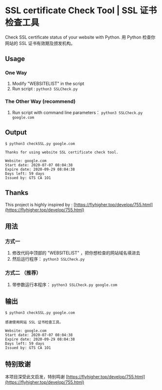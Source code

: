 # SSL certificate Check Tool | SSL 证书检查工具

Check SSL certificate status of your website with Python. 
用 Python 检查你网站的 SSL 证书有效期及颁发机构。


## Usage

### One Way
1. Modify "WEBSITELIST" in the script
2. Run script : ` python3 SSLCheck.py `

### The Other Way (recommend)
1. Run script with command line parameters： `python3 SSLCheck.py google.com`


## Output 

```
$ python3 checkSSL.py google.com

Thanks for using website SSL certificate check tool.

Website: google.com
Start date: 2020-07-07 08:04:38
Expire date: 2020-09-29 08:04:38
Days left: 59 days
Issued by: GTS CA 1O1
```


## Thanks
This project is highly inspired by : [https://flyhigher.top/develop/755.html](https://flyhigher.top/develop/755.html)


## 用法


### 方式一
1. 修改代码中顶部的 "WEBSITELIST" ，把你想检查的网站域名填进去
2. 然后运行程序： ` python3 SSLCheck.py `



### 方式二 （推荐）
1. 带参数运行本程序： `python3 SSLCheck.py google.com`



## 输出

```
$ python3 checkSSL.py google.com

感谢使用网站 SSL 证书检查工具。

Website: google.com
Start date: 2020-07-07 08:04:38
Expire date: 2020-09-29 08:04:38
Days left: 59 days
Issued by: GTS CA 1O1
```

## 特别致谢

本项目深受此文启发，特别鸣谢 
[https://flyhigher.top/develop/755.html](https://flyhigher.top/develop/755.html)

